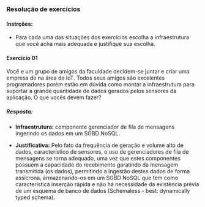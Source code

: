 ### Resolução de exercícios
#### Instrções:
* Para cada uma das situações dos exercícios escolha a infraestrutura que você acha mais adequada e justifique sua escolha.

#### Exercício 01
Você e um grupo de amigos da faculdade decidem-se juntar e criar uma empresa de na área de IoT. Todos seus amigos são excelentes programadores porém estão em dúvida como montar a infraestrutura para suportar a grande quantidade de dados gerados pelos sensores da aplicação. O que vocês devem fazer?

##### Resposta:

* __Infraestrutura:__ componente gerenciador de fila de mensagens ingerindo os dados em um SGBD NoSQL.

* __Justificativa:__
Pelo fato da frequência de geração e volume alto de dados, característico de sensores, o uso de gerenciadores de fila de mensagens se torna adequado, uma vez que estes componentes possuem a capacidade do recebimento garatindo da mensagem transmitida (os dados), permitindo a ingestão destes dados de forma assícrona, armazenando-os em um SGBD NoSQL que tem como característica inserção rápida e não há necessidade da existência prévia de um esquema de banco de dados (Schemaless - best: dynamically typed schema).
